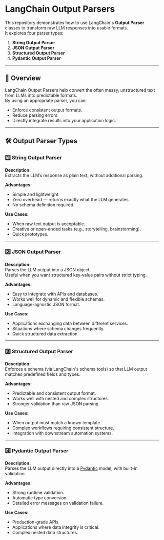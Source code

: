 # LangChain Output Parsers

This repository demonstrates how to use LangChain's **Output Parser** classes to transform raw LLM responses into usable formats.  
It explores four parser types:

1. **String Output Parser**
2. **JSON Output Parser**
3. **Structured Output Parser**
4. **Pydantic Output Parser**

---

## 📌 Overview

LangChain Output Parsers help convert the often messy, unstructured text from LLMs into predictable formats.  
By using an appropriate parser, you can:

- Enforce consistent output formats.
- Reduce parsing errors.
- Directly integrate results into your application logic.

---

## 🛠 Output Parser Types

### 1️⃣ String Output Parser
**Description:**  
Extracts the LLM’s response as plain text, without additional parsing.

**Advantages:**
- Simple and lightweight.
- Zero overhead — returns exactly what the LLM generates.
- No schema definition required.

**Use Cases:**
- When raw text output is acceptable.
- Creative or open-ended tasks (e.g., storytelling, brainstorming).
- Quick prototypes.

---

### 2️⃣ JSON Output Parser
**Description:**  
Parses the LLM output into a JSON object.  
Useful when you want structured key-value pairs without strict typing.

**Advantages:**
- Easy to integrate with APIs and databases.
- Works well for dynamic and flexible schemas.
- Language-agnostic JSON format.

**Use Cases:**
- Applications exchanging data between different services.
- Situations where schema changes frequently.
- Quick structured data extraction.

---

### 3️⃣ Structured Output Parser
**Description:**  
Enforces a schema (via LangChain's schema tools) so that LLM output matches predefined fields and types.

**Advantages:**
- Predictable and consistent output format.
- Works well with nested and complex structures.
- Stronger validation than raw JSON parsing.

**Use Cases:**
- When output must match a known template.
- Complex workflows requiring consistent structure.
- Integration with downstream automation systems.

---

### 4️⃣ Pydantic Output Parser
**Description:**  
Parses the LLM output directly into a [Pydantic](https://docs.pydantic.dev/) model, with built-in validation.

**Advantages:**
- Strong runtime validation.
- Automatic type conversion.
- Detailed error messages on validation failure.

**Use Cases:**
- Production-grade APIs.
- Applications where data integrity is critical.
- Complex nested data structures.
